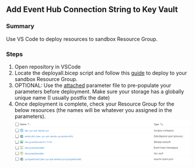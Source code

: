 ## Add Event Hub Connection String to Key Vault
### Summary
Use VS Code to deploy resources to sandbox Resource Group.

### Steps
1) Open repository in VSCode
2) Locate the deployall.bicep script and follow this [guide](https://learn.microsoft.com/en-us/azure/azure-resource-manager/bicep/deploy-vscode) to deploy to your sandbox Resource Group.
3) OPTIONAL: Use the [attached](./../deploy/synapse.parameters.json) parameter file to pre-populate your parameters before deployment. Make sure your storage has a globally unique name (I usually postfix the date)
4) Once deployment is complete, check your Resource Group for the below resources (the names will be whatever you assigned in the parameters).
![](./../images/deployedResources.png)